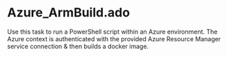 # Azure_ArmBuild.ado
Use this task to run a PowerShell script within an Azure environment. The Azure context is authenticated with the provided Azure Resource Manager service connection &amp; then builds a docker image.
